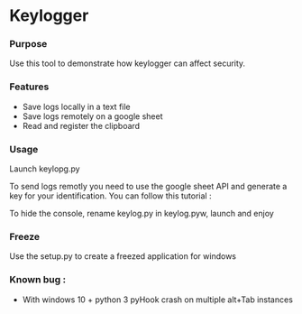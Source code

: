 # Keylogger

### Purpose
Use this tool to demonstrate how keylogger can affect security.

### Features
* Save logs locally in a text file
* Save logs remotely on a google sheet 
* Read and register the clipboard

### Usage
Launch keylopg.py

To send logs remotly you need to use the google sheet API and generate a key for your identification. You can follow this tutorial :

To hide the console, rename keylog.py in keylog.pyw, launch and enjoy

### Freeze

Use the setup.py to create a freezed application for windows

### Known bug :
* With windows 10 + python 3 pyHook crash on multiple alt+Tab instances
